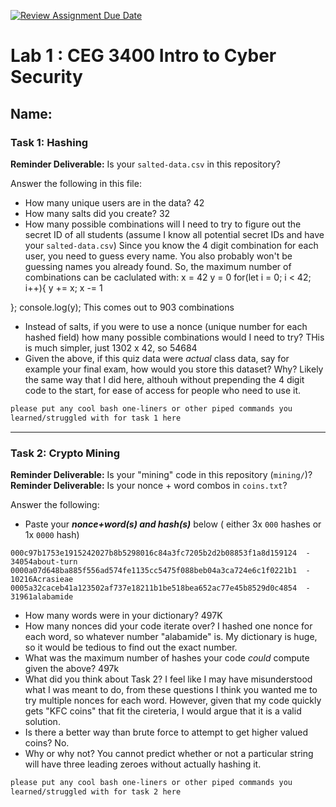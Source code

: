 [![Review Assignment Due Date](https://classroom.github.com/assets/deadline-readme-button-22041afd0340ce965d47ae6ef1cefeee28c7c493a6346c4f15d667ab976d596c.svg)](https://classroom.github.com/a/SPs4PNWX)
# Lab 1 : CEG 3400 Intro to Cyber Security

## Name:

### Task 1: Hashing

**Reminder Deliverable:** Is your `salted-data.csv` in this repository?

Answer the following in this file:

* How many unique users are in the data? 42
* How many salts did you create? 32
* How many possible combinations will I need to try to figure out the secret ID
  of all students (assume I know all potential secret IDs and have your 
  `salted-data.csv`) Since you know the 4 digit combination for each user, you need to guess every name. You also probably won't be guessing names you already found. So, the maximum number of combinations can be caclulated with:
x = 42
y = 0
for(let i = 0; i < 42; i++){
y += x;
x -= 1

};
console.log(y);
  This comes out to 903 combinations
* Instead of salts, if you were to use a nonce (unique number for each hashed
  field) how many possible combinations would I need to try?
  THis is much simpler, just 1302 x 42, so 54684
* Given the above, if this quiz data were *actual* class data, say for example
  your final exam, how would you store this dataset?  Why? Likely the same way that I did here, althouh without prepending the 4 digit code to the start, for ease of access for people who need to use it.

```bash
please put any cool bash one-liners or other piped commands you
learned/struggled with for task 1 here
```

---

### Task 2: Crypto Mining

**Reminder Deliverable:** Is your "mining" code in this repository (`mining/`)?
**Reminder Deliverable:** Is your nonce + word combos in `coins.txt`?

Answer the following:

* Paste your ***nonce+word(s) and hash(s)*** below ( either 3x `000` hashes or 1x `0000`
hash)

```
000c97b1753e1915242027b8b5298016c84a3fc7205b2d2b08853f1a8d159124  - 34054about-turn
0000a07d648ba885f556ad574fe1135cc5475f088beb04a3ca724e6c1f0221b1  - 10216Acrasieae
0005a32caceb41a123502af737e18211b1be518bea652ac77e45b8529d0c4854  - 31961alabamide
```

* How many words were in your dictionary? 497K
* How many nonces did your code iterate over? I hashed one nonce for each word, so whatever number "alabamide" is. My dictionary is huge, so it would be tedious to find out the exact number. 
* What was the maximum number of hashes your code *could* compute given the above? 497k
* What did you think about Task 2? I feel like I may have misunderstood what I was meant to do, from these questions I think you wanted me to try multiple nonces for each word. However, given that my code quickly gets "KFC coins" that fit the cireteria, I would argue that it is a valid solution.
* Is there a better way than brute force to attempt to get higher valued coins? No.
* Why or why not? You cannot predict whether or not a particular string will have three leading zeroes without actually hashing it.


```bash
please put any cool bash one-liners or other piped commands you
learned/struggled with for task 2 here
```

